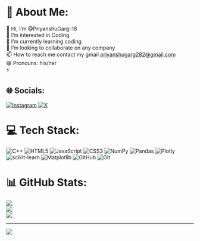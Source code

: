# 💫 About Me:
👋 Hi, I’m @PriyanshuGarg-18<br>👀 I’m interested in Coding<br>🌱 I’m currently learning coding <br>💞️ I’m looking to collaborate on any company<br>📫 How to reach me contact my gmail priyanshugarg282@gmail.com<br>😄 Pronouns: his/her<br>⚡ 


## 🌐 Socials:
[![Instagram](https://img.shields.io/badge/Instagram-%23E4405F.svg?logo=Instagram&logoColor=white)](https://instagram.com/priyanshugarg254) [![X](https://img.shields.io/badge/X-black.svg?logo=X&logoColor=white)](https://x.com/@Priyans02460640) 

# 💻 Tech Stack:
![C++](https://img.shields.io/badge/c++-%2300599C.svg?style=for-the-badge&logo=c%2B%2B&logoColor=white) ![HTML5](https://img.shields.io/badge/html5-%23E34F26.svg?style=for-the-badge&logo=html5&logoColor=white) ![JavaScript](https://img.shields.io/badge/javascript-%23323330.svg?style=for-the-badge&logo=javascript&logoColor=%23F7DF1E) ![CSS3](https://img.shields.io/badge/css3-%231572B6.svg?style=for-the-badge&logo=css3&logoColor=white) ![NumPy](https://img.shields.io/badge/numpy-%23013243.svg?style=for-the-badge&logo=numpy&logoColor=white) ![Pandas](https://img.shields.io/badge/pandas-%23150458.svg?style=for-the-badge&logo=pandas&logoColor=white) ![Plotly](https://img.shields.io/badge/Plotly-%233F4F75.svg?style=for-the-badge&logo=plotly&logoColor=white) ![scikit-learn](https://img.shields.io/badge/scikit--learn-%23F7931E.svg?style=for-the-badge&logo=scikit-learn&logoColor=white) ![Matplotlib](https://img.shields.io/badge/Matplotlib-%23ffffff.svg?style=for-the-badge&logo=Matplotlib&logoColor=black) ![GitHub](https://img.shields.io/badge/github-%23121011.svg?style=for-the-badge&logo=github&logoColor=white) ![Git](https://img.shields.io/badge/git-%23F05033.svg?style=for-the-badge&logo=git&logoColor=white)
# 📊 GitHub Stats:
![](https://github-readme-stats.vercel.app/api?username=PriyanshuGarg-18&theme=dark&hide_border=false&include_all_commits=false&count_private=false)<br/>
![](https://nirzak-streak-stats.vercel.app/?user=PriyanshuGarg-18&theme=dark&hide_border=false)<br/>
![](https://github-readme-stats.vercel.app/api/top-langs/?username=PriyanshuGarg-18&theme=dark&hide_border=false&include_all_commits=false&count_private=false&layout=compact)

---
[![](https://visitcount.itsvg.in/api?id=PriyanshuGarg-18&icon=0&color=0)](https://visitcount.itsvg.in)

<!-- Proudly created with GPRM ( https://gprm.itsvg.in ) -->
